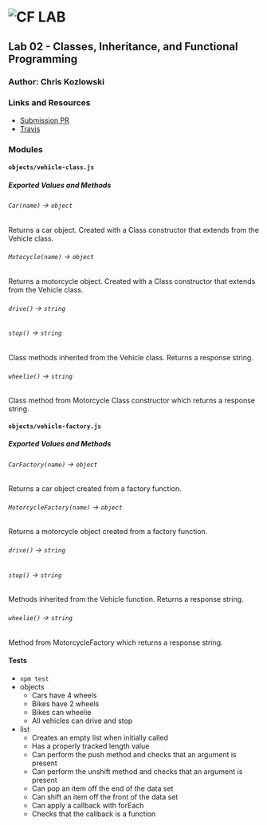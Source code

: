 ![CF](http://i.imgur.com/7v5ASc8.png) LAB
=================================================


## Lab 02 - Classes, Inheritance, and Functional Programming

### Author: Chris Kozlowski

### Links and Resources
* [Submission PR](https://github.com/401-advanced-javascript-cdk/lab02-classes-inheritance-functional-programming/pull/5)
* [Travis](https://travis-ci.com/401-advanced-javascript-cdk/lab02-classes-inheritance-functional-programming)

### Modules
#### `objects/vehicle-class.js`
##### Exported Values and Methods
###### `Car(name)` -> `object`
Returns a car object.  Created with a Class constructor that extends from the Vehicle class.
###### `Motocycle(name)` -> `object`
Returns a motorcycle object.  Created with a Class constructor that extends from the Vehicle class.
###### `drive()` -> `string`
###### `stop()` -> `string`
Class methods inherited from the Vehicle class.  Returns a response string.
###### `wheelie()` -> `string`
Class method from Motorcycle Class constructor which returns a response string.

#### `objects/vehicle-factory.js`
##### Exported Values and Methods
###### `CarFactory(name)` -> `object`
Returns a car object created from a factory function.
###### `MotorcycleFactory(name)` -> `object`
Returns a motorcycle object created from a factory function.
###### `drive()` -> `string`
###### `stop()` -> `string`
Methods inherited from the Vehicle function.  Returns a response string.
###### `wheelie()` -> `string`
Method from MotorcycleFactory which returns a response string.

#### Tests
* `npm test`
* objects
  * Cars have 4 wheels
  * Bikes have 2 wheels
  * Bikes can wheelie
  * All vehicles can drive and stop
* list
  * Creates an empty list when initially called
  * Has a properly tracked length value
  * Can perform the push method and checks that an argument is present
  * Can perform the unshift method and checks that an argument is present
  * Can pop an item off the end of the data set
  * Can shift an item off the front of the data set
  * Can apply a callback with forEach
  * Checks that the callback is a function
